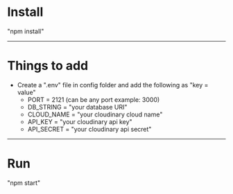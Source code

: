 # Install

"npm install"

---

# Things to add

- Create a ".env" file in config folder and add the following as "key = value"
  - PORT = 2121 (can be any port example: 3000)
  - DB_STRING = "your database URI"
  - CLOUD_NAME = "your cloudinary cloud name"
  - API_KEY = "your cloudinary api key"
  - API_SECRET = "your cloudinary api secret"

---

# Run

"npm start"